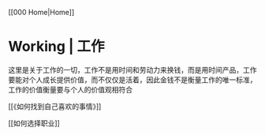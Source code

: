 [[000 Home|Home]]

# Working | 工作
这里是关于工作的一切，工作不是用时间和劳动力来换钱，而是用时间产品，工作要能对个人成长提供价值，而不仅仅是活着，因此金钱不是衡量工作的唯一标准，工作的价值衡量要与个人的价值观相符合

[[《如何找到自己喜欢的事情》]]

[[如何选择职业]]